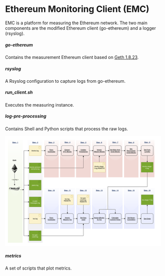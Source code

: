 # Ethereum Monitoring Client (EMC)
EMC is a platform for measuring the Ethereum network. The two main components are the modified Ethereum client (go-ethereum) and a logger (rsyslog).

##### go-ethereum
Contains the measurement Ethereum client based on [Geth 1.8.23](https://github.com/ethereum/go-ethereum/tree/release/1.8).

##### rsyslog
A Rsyslog configuration to capture logs from go-ethereum.

##### run_client.sh
Executes the measuring instance.

##### log-pre-processing
Contains Shell and Python scripts that process the raw logs.

![Log processing](images/flow-diagram.png)

##### metrics
A set of scripts that plot metrics.









